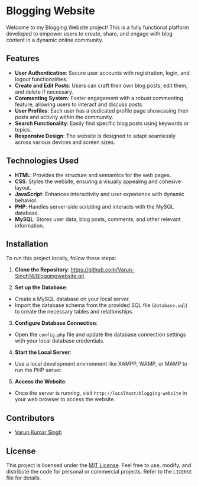 # Blogging Website

Welcome to my Blogging Website project! This is a fully functional platform developed to empower users to create, share, and engage with blog content in a dynamic online community.

## Features

- **User Authentication**: Secure user accounts with registration, login, and logout functionalities.
- **Create and Edit Posts**: Users can craft their own blog posts, edit them, and delete if necessary.
- **Commenting System**: Foster engagement with a robust commenting feature, allowing users to interact and discuss posts.
- **User Profiles**: Each user has a dedicated profile page showcasing their posts and activity within the community.
- **Search Functionality**: Easily find specific blog posts using keywords or topics.
- **Responsive Design**: The website is designed to adapt seamlessly across various devices and screen sizes.

## Technologies Used

- **HTML**: Provides the structure and semantics for the web pages.
- **CSS**: Styles the website, ensuring a visually appealing and cohesive layout.
- **JavaScript**: Enhances interactivity and user experience with dynamic behavior.
- **PHP**: Handles server-side scripting and interacts with the MySQL database.
- **MySQL**: Stores user data, blog posts, comments, and other relevant information.

## Installation

To run this project locally, follow these steps:

1. **Clone the Repository**: 
    https://github.com/Varun-Singh14/Bloggingwebsite.git

2. **Set up the Database**:
- Create a MySQL database on your local server.
- Import the database schema from the provided SQL file (`database.sql`) to create the necessary tables and relationships.

3. **Configure Database Connection**:
- Open the `config.php` file and update the database connection settings with your local database credentials.

4. **Start the Local Server**:
- Use a local development environment like XAMPP, WAMP, or MAMP to run the PHP server.

5. **Access the Website**:
- Once the server is running, visit `http://localhost/blogging-website` in your web browser to access the website.

## Contributors

- [Varun Kumar Singh](https://github.com/Varun-Singh14)

## License

This project is licensed under the [MIT License](LICENSE). Feel free to use, modify, and distribute the code for personal or commercial projects. Refer to the `LICENSE` file for details.

